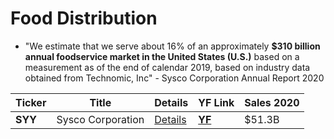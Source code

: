# Food Distribution
- "We estimate that we serve about 16% of an approximately **$310 billion annual foodservice market in the United States (U.S.)** based on a measurement
as of the end of calendar 2019, based on industry data obtained from Technomic, Inc" - Sysco Corporation Annual Report 2020

Ticker | Title | Details | YF Link | Sales 2020
--- | --- | --- | --- | ---
| **SYY** | Sysco Corporation | [Details](#Sysco-Corporation) | **[YF](https://finance.yahoo.com/quote/SYY)** | $51.3B
